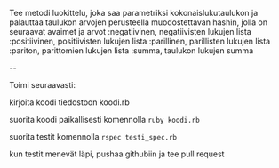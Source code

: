 Tee metodi luokittelu, joka saa parametriksi kokonaislukutaulukon ja palauttaa taulukon arvojen perusteella muodostettavan hashin, jolla on seuraavat avaimet ja arvot
 :negatiivinen, negatiivisten lukujen lista
 :positiivinen, positiivisten lukujen lista
 :parillinen, parillisten lukujen lista
 :pariton, parittomien lukujen lista
 :summa, taulukon lukujen summa

--

Toimi seuraavasti:

kirjoita koodi tiedostoon koodi.rb

suorita koodi paikallisesti komennolla `ruby koodi.rb`

suorita testit komennolla `rspec testi_spec.rb`

kun testit menevät läpi, pushaa githubiin ja tee pull request